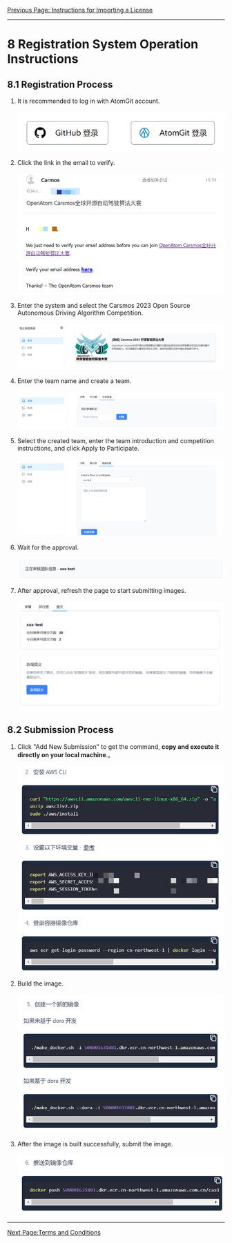 [Previous Page: Instructions for Importing a License](license_en.md)

***
# 8 Registration System Operation Instructions

## 8.1 Registration Process
1. It is recommended to log in with AtomGit account.<br><br>
![](images/baoming/1.png)

2. Click the link in the email to verify.<br><br>
![](images/baoming/2.png)

3. Enter the system and select the Carsmos 2023 Open Source Autonomous Driving Algorithm Competition.<br><br>
![](images/baoming/3.png)

4. Enter the team name and create a team.<br><br>
![](images/baoming/5.png)

5. Select the created team, enter the team introduction and competition instructions, and click Apply to Participate.<br><br>
![](images/baoming/6.png)

6. Wait for the approval.<br><br>
![](images/baoming/7.png)

7. After approval, refresh the page to start submitting images.<br><br>
![](images/baoming/8.png)


## 8.2 Submission Process
1. Click "Add New Submission" to get the command, **copy and execute it directly on your local machine**.。<br><br>
![](images/baoming/9.png)

2. Build the image.<br><br>
![](images/baoming/10.png)

3. After the image is built successfully, submit the image.<br><br>
![](images/baoming/11.png)

***

[Next Page:Terms and Conditions](clause_en.md)